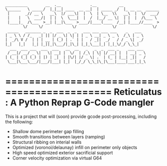     __________        __  .__             .__          __                 
    \______   \ _____/  |_|__| ____  __ __|  | _____ _/  |_ __ __  ______ 
     |       _// __ \   __\  |/ ___\|  |  \  | \__  \\   __\  |  \/  ___/ 
     |    |   \  ___/|  | |  \  \___|  |  /  |__/ __ \|  | |  |  /\___ \  
     |____|_  /\___  >__| |__|\___  >____/|____(____  /__| |____//____  > 
            \/     \/             \/                \/                \/  
     _____   _______ _  _  ___  _  _   ___ ___ ___ ___    _   ___      
    | _ \ \ / /_   _| || |/ _ \| \| | | _ \ __| _ \ _ \  /_\ | _ \     
    |  _/\ V /  | | | __ | (_) | .` | |   / _||  _/   / / _ \|  _/      
    |_|   |_|   |_| |_||_|\___/|_|\_| |_|_\___|_| |_|_\/_/ \_\_|       
      ___  ___ ___  ___  ___   __  __   _   _  _  ___ _    ___ ___      
     / __|/ __/ _ \|   \| __| |  \/  | /_\ | \| |/ __| |  | __| _ \     
    | (_ | (_| (_) | |) | _|  | |\/| |/ _ \| .` | (_ | |__| _||   /     
     \___|\___\___/|___/|___| |_|  |_/_/ \_\_|\_|\___|____|___|_|_\     

============================================
Reticulatus : A Python Reprap G-Code mangler
============================================

This is a project that will (soon) provide gcode post-processing, including
the following:

 - Shallow dome perimeter gap filling
 - Smooth transitions between layers (ramping)
 - Structural ribbing on interial walls
 - Optimized (voronoi/delaunay) infill on perimeter only objects
 - High speed optimized exterior sacrificial support
 - Corner velocity optimization via virtual G64
